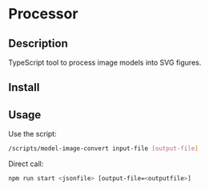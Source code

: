 # Processor

## Description

TypeScript tool to process image models into SVG figures.

## Install

## Usage

Use the script:

``` sh
/scripts/model-image-convert input-file [output-file]
```

Direct call:

``` sh
npm run start <jsonfile> [output-file=<outputfile>]
```

